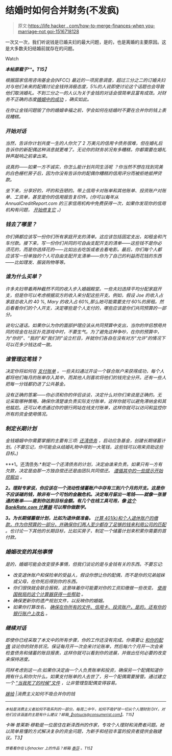 # 结婚时如何合并财务(不发疯)

> 原文:[https://life hacker . com/how-to-merge-finances-when you-marriage-not goi-1516718128](https://lifehacker.com/how-to-merge-finances-when-you-get-married-without-goi-1516718128)

一次又一次，我们听说钱是已婚夫妇的最大问题，是的，也是离婚的主要原因。这是大多数夫妇结婚前就存在的问题。

Watch

***本帖原载于***[](http://consumerist.com/2014/02/04/how-to-not-suck-at-merging-your-money-when-you-marry/)****。*T15】***

*根据国家信用咨询基金会(NFCC) 最近的一项民意调查，超过三分之二的订婚夫妇对与他们未来的配偶讨论金钱持消极态度，5%的人说即使讨论这个话题也会导致他们取消婚礼。不到三分之一的人认为关于金钱的对话会很简单且富有成效。对财务不正确的态度[婚姻中的成功](https://lifehacker.com/relationship-advice-i-wish-id-heard-before-getting-div-480869291) ，确实如此。*

*在你让金钱问题毁了你的婚姻幸福之前，学会如何在结婚时不要在合并你的钱上表现糟糕。*

### ***开始对话***

*当然，告诉你计划共度一生的人你欠了 2 万美元的信用卡债务很难，但在婚礼后告诉你的新配偶这种消息就更难了。无论你的财务状况有多糟糕，你都需要在婚礼钟声敲响之前拿出来。*

*说真的——如果一方不诚实，你怎么能计划共同生活呢 ？你当然不想在找到完美的白色栅栏房子后，因为你没有告诉你的配偶你糟糕的信用评分而被拒绝抵押贷款。*

*坐下来，分享好的，坏的和丑陋的。带上信用卡对账单和其他账单、投资账户对账单、工资单，甚至是你的信用报告复印件。(你可以每年从 AnnualCreditReport.com 的三家信用机构中免费获得一次，如果你发现你的信用机构有问题， [开始修复它](http://consumerist.com/2013/12/03/how-to-not-suck-at-disputing-credit-report-errors/) 。)*

### *钱去了哪里？*

*你们俩都应该写一份你们所有家庭开支的清单。这应该包括固定支出，如租金和汽车付款。接下来，写一份你们共同的可自由支配开支的清单——这些钱不是你必须花的，而是你选择花的——比如出去吃饭或者去看电影。最后，你们每个人都应该写一份单独的个人可自由支配开支清单——你为了自己的利益而花钱的东西——比如理发、服装购物等等。*

### *谁为什么买单？*

*许多夫妇带着两种截然不同的收入步入婚姻殿堂。一些夫妇选择平均分配家庭开支，但是你可以考虑根据双方的收入来分配这些开支。例如，假设 Joe 的收入占家庭总收入的 40 %, Mary 的收入占 60%,那么她可能需要支付 60%的房租。然后看看你们的个人开支，决定哪些是个人支付的，哪些应该是你们共同预算的一部分。*

*说句公道话。如果你认为你的面部护理应该从共同预算中支出，当你的伴侣想用共同的现金在社区扑克游戏中时，不要生气。为了避免这种争吵，在你的预算中，为“你的”、“我的”和“我们的”设立栏目，并就你们各自在没有对方“允许”的情况下可以花多少钱达成一致。*

### *谁管理这笔钱？*

*决定你将如何在 [支付账单](https://lifehacker.com/five-best-personal-money-management-sites-5584273) 。一些夫妇通过开设一个联合账户来获得成功，每个人都将他们每月的账单存入其中，而其他人则喜欢将他们的钱完全分开。还有一些人把每一分钱都扔进了公共基金。*

*没有正确的答案——你必须和你的伴侣谈谈，决定什么对你们来说是正确的。无论采取哪种策略，确保你清楚谁负责实际支付账单，这样你就可以避免滞纳金和其他尴尬。还可以考虑通过你的银行网站在线支付账单，这样你就可以访问和监控你所有的资金使用情况。*

### ***制定长期计划***

*金钱婚姻中你需要掌握的主要有三项: [还清债务](https://lifehacker.com/how-to-pay-off-your-debt-using-the-stack-method-576070292) ，启动应急基金，创建长期储蓄计划。(不要忘记，你可能会从结婚礼物中得到一大笔钱，这些钱可以用来资助这些目标。)*

***1。还清债务:**制定一个还清债务的计划，决定由谁来负责。如果只有一方有欠款，决定是由那一方独自偿还还是由团队共同偿还。 [遵循其中的一些提示开始挖掘出](http://consumerist.com/2013/10/15/how-to-not-suck-at-getting-out-of-debt/) 。*

***2。理财专家说，你应该在一个流动性储蓄账户中存有三到六个月的开支。这是你不应该碰的钱，除非有一个可怕的金融危机。决定每月留出一笔钱——就像一张普通的账单——直到你达到目标金额。有几个在线工具可用，像 [这个 BankRate.com 计算器](http://www.bankrate.com/calculators/savings/emergency-savings-calculator-tool.aspx) 可以帮你做数学。***

***3。为长期储蓄做计划，比如为退休做准备。** [计算 401(k)和个人退休账户的缴款，作为你预算的一部分，并确保你们两人至少都存了足够的钱来利用公司的匹配](http://consumerist.com/2013/10/29/how-to-not-suck-at-picking-a-retirement-plan/) 。也讨论一下其他的长期目标，比如买房子，制定一个储蓄计划来积累你需要的首付款。*

### ***婚姻改变的其他事情***

*是的，婚姻可能会改变很多事情，但我们谈论的是与金钱有关的东西。不要忘记:*

*   *改变退休账户和保险单的受益人，假设你想让你的配偶，而不是你的兄弟姐妹或父母，在你死后得到你的东西。*
*   *你们很快就会联合报税，这意味着你可能要对你的工资扣缴做一些改变。 [使用国税局的这个计算器获得一些帮助](http://www.irs.gov/Individuals/IRS-Withholding-Calculator) 。*
*   *确保更新你的遗产规划文件，以反映你的婚姻。*
*   *如果你打算改名， [确保在你所有的文件、信用卡、投资账户，是的，还有你的银行账户上改名](http://consumerist.com/2012/01/03/bank-of-america-wont-let-new-bride-deposit-wedding-gift-checks-because-she-didnt-change-her-last-nam/) 。*

### ***继续对话***

*即使你已经采取了本文中的所有步骤，你的工作还没有完成。你需要让 [和你的配偶](https://lifehacker.com/communicate-better-with-your-significant-other-with-the-1489145411) 谈论你的财务状况。保证每月开一次会来讨论账单，然后每六个月开一次会来检查债务和储蓄的账目报表，这样你就可以看到你的进展，并做出任何必要的改变来保持进度。*

*同样考虑到这一点:如果你决定由一个人负责账单和投资，确保另一个配偶知道你拥有什么和你欠什么。如果支付账单的人去世了，另一个配偶需要接管。通过建立一个 [“当我死了的时候”文件](http://noyescapital.com/Newsletters/documents/10thingstostashwithorganizer.pdf) ，让非管理型配偶变得容易。*

*[嫁给](http://consumerist.com/2014/02/04/how-to-not-suck-at-merging-your-money-when-you-marry/) |消费主义如何不吸合并你的钱*

* * *

*<small>*本帖是消费主义者如何不吸系列的一部分。每周二中午，如何不吸铲球一切从个人理财到 DIY。对他们应该涵盖的主题有什么建议？邮箱*</small>[<small>*【notsuck@consumerist.com】*</small>](https://mail.google.com/mail/?view=cm&fs=1&tf=1&to=notsuck@consumerist.com)<small>*。*T15】</small>*

*卡琳·普莱斯·穆勒是一位居住在新泽西州的作家，专攻个人理财和消费者问题。她以简单易懂的方式解决复杂的资金问题，为新手和经验丰富的投资者提供金融建议。T3】*

*<small>*想看看你在 Lifehacker 上的作品？邮箱*</small> [<small>*泰莎*</small>](https://mail.google.com/mail/?view=cm&fs=1&tf=1&to=tessa@lifehacker.com) <small>*。*T15】</small>*